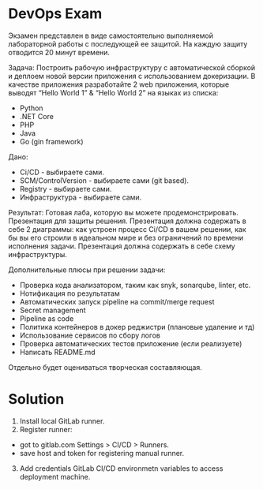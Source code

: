 # DevOps Exam

Экзамен представлен в виде самостоятельно выполняемой лабораторной работы с
последующей ее защитой. На каждую защиту отводится 20 минут времени. 

Задача:
Построить рабочую инфраструктуру с автоматической сборкой и деплоем новой
версии приложения с использованием докеризации.
В качестве приложения разработайте 2 web приложения, которые выводят “Hello World
1” & “Hello World 2” на языках из списка:
- Python
- .NET Core
- PHP
- Java
- Go (gin framework)

Дано:
- Ci/CD - выбираете сами.
- SCM/ControlVersion - выбираете сами (git based).
- Registry - выбираете сами.
- Инфраструктура - выбираете сами.

Результат:
Готовая лаба, которую вы можете продемонстрировать.
Презентация для защиты решения.
Презентация должна содержать в себе 2 диаграммы: как устроен процесс Ci/CD в
вашем решении, как бы вы его строили в идеальном мире и без ограничений по
времени исполнения задачи.
Презентация должна содержать в себе схему инфраструктуры.

Дополнительные плюсы при решении задачи:
- Проверка кода анализатором, таким как snyk, sonarqube, linter, etc.
- Нотификация по результатам
- Автоматических запуск pipeline на commit/merge request
- Secret management
- Pipeline as code
- Политика контейнеров в докер реджистри (плановые удаление и тд)
- Использование сервисов по сбору логов
- Проверка автоматических тестов приложение (если реализуете)
- Написать README.md

Отдельно будет оцениваться творческая составляющая.

# Solution

1. Install local GitLab runner.
2. Register runner:
- got to gitlab.com Settings > CI/CD > Runners.
- save host and token for registering manual runner.
3. Add credentials GitLab CI/CD environmetn variables to access deployment machine.